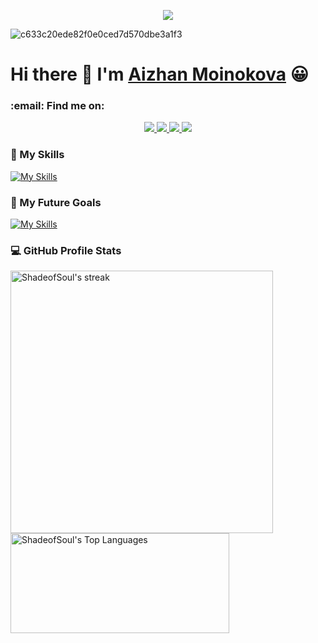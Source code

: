 
<p align="center">
  <!-- Typing SVG by DenverCoder1 - https://github.com/DenverCoder1/readme-typing-svg -->
  <a href="https://github.com/DenverCoder1/readme-typing-svg">
    <img src="https://readme-typing-svg.demolab.com/?lines=FrontEnd%20developer;2%2B%20years%20of%20coding%20experience;Always%20learning%20new%20things&font=Fira%20Code&center=true&width=440&height=45&color=f75c7e&vCenter=true&pause=1000&size=22" /></a>
</p>


 ![c633c20ede82f0e0ced7d570dbe3a1f3](https://user-images.githubusercontent.com/70382532/138322189-2db8df52-9dcb-40a0-88a8-c365466bd33d.gif)



# Hi there 👋 I'm  [Aizhan Moinokova](https://portfolio-psi-hazel-97.vercel.app)  😀

<h3> :email: Find me on:
</h3>



<p align="center">
   <a href="https://career.habr.com/shade-soul" target="_blank"><img src="https://img.shields.io/badge/-HabrCareer-%230077B5?style=for-the-badge&logo=habr&logoColor=white" target="_blank">  </a>
<!--      <a href="https://www.instagram.com/badliar__m" target="_blank"><img src="https://img.shields.io/badge/-Instagram-%230077B5?style=for-the-badge&logo=instagram&logoColor=pink" target="_blank">  </a> -->
     <a href="https://t.me/ShadeSoul" target="_blank"><img src="https://img.shields.io/badge/-Telegram-%230077B5?style=for-the-badge&logo=telegram&logoColor=black" target="_blank">  </a>
     <a href="https://gitlab.com/ShadeSoul" target="_blank"><img src="https://img.shields.io/badge/-GitLab-%230077B5?style=for-the-badge&logo=gitlab&logoColor=orange" target="_blank">  </a>
    <a href="https://portfolio-psi-hazel-97.vercel.app" target="_blank"><img src="https://img.shields.io/badge/-Visit_My_Web_Site-%230077B5?style=for-the-badge&logo=web&logoColor=black" target="_blank">  </a>

</p>



<h3>
  🧰 My Skills
</h3> 

[![My Skills](https://skillicons.dev/icons?i=js,html,css,scss,react,vite,ts,redux,firebase,vscode,git,mui,tailwind,bootstrap,jquery,figma,matlab,visualstudio,cpp,c,linux,vim)](https://skillicons.dev)

<h3>
  🤖 My Future Goals
</h3> 

[![My Skills](https://skillicons.dev/icons?i=nodejs,docker)](https://skillicons.dev)


  <h3>💻 GitHub Profile Stats</h3>

  <a href="https://github.com/DenverCoder1/github-readme-streak-stats">
      <img title="🔥 Get streak stats for your profile at git.io/streak-stats" alt="ShadeofSoul's streak" src="https://streak-stats.demolab.com/?user=ShadeofSoul&theme=tokyonight&hide_border=true"   width="420px"/>
    </a>
  <a href="https://github.com/anuraghazra/github-readme-stats"><img alt="ShadeofSoul's Top Languages" src="https://denvercoder1-github-readme-stats.vercel.app/api/top-langs/?username=ShadeofSoul&langs_count=8&layout=compact&theme=tokyonight&hide_border=true&hide=Jupyter%20Notebook,Roff" width="350px" height="160px"/></a>
  <br/>

<!--
  <b>Note:</b> Top languages is only a metric of the languages my public code consists of and doesn't reflect experience or skill level.

  <a href="https://github.com/ashutosh00710/github-readme-activity-graph"><img alt="ShadeofSoul's Activity Graph" src="https://github-readme-activity-graph.vercel.app/graph/?username=ShadeofSoul&bg_color=1F222E&color=F8D866&line=F85D7F&point=FFFFFF&hide_border=true" /></a>

-->
